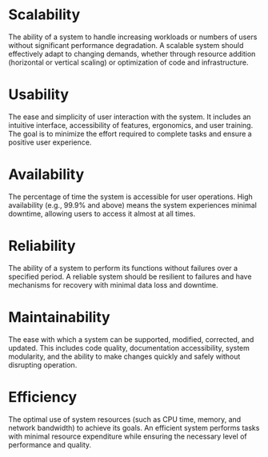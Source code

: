 # Scalability

The ability of a system to handle increasing workloads or numbers of users without significant performance degradation. A scalable system should effectively adapt to changing demands, whether through resource addition (horizontal or vertical scaling) or optimization of code and infrastructure.

# Usability

The ease and simplicity of user interaction with the system. It includes an intuitive interface, accessibility of features, ergonomics, and user training. The goal is to minimize the effort required to complete tasks and ensure a positive user experience.

# Availability

The percentage of time the system is accessible for user operations. High availability (e.g., 99.9% and above) means the system experiences minimal downtime, allowing users to access it almost at all times.

# Reliability

The ability of a system to perform its functions without failures over a specified period. A reliable system should be resilient to failures and have mechanisms for recovery with minimal data loss and downtime.

# Maintainability

The ease with which a system can be supported, modified, corrected, and updated. This includes code quality, documentation accessibility, system modularity, and the ability to make changes quickly and safely without disrupting operation.

# Efficiency

The optimal use of system resources (such as CPU time, memory, and network bandwidth) to achieve its goals. An efficient system performs tasks with minimal resource expenditure while ensuring the necessary level of performance and quality.
